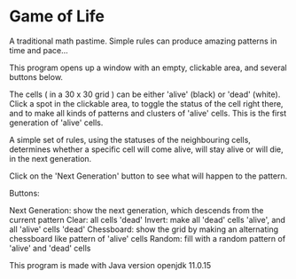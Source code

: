 # Game of Life

A traditional math pastime.
Simple rules can produce amazing patterns in time and pace...

This program opens up a window with an empty, clickable area, and several buttons below.

The cells ( in a 30 x 30 grid ) can be either 'alive' (black) or 'dead' (white).
Click a spot in the clickable area, to toggle the status of the cell right there, 
and to make all kinds of patterns and clusters of 'alive' cells.
This is the first generation of 'alive' cells.

A simple set of rules, using the statuses of the neighbouring cells, determines whether a specific cell will come alive, will stay alive or will die, in the next generation. 

Click on the 'Next Generation' button to see what will happen to the pattern.

Buttons:

Next Generation:    show the next generation, which descends from the current pattern
Clear:              all cells 'dead'
Invert:             make all 'dead' cells 'alive', and all 'alive' cells 'dead'
Chessboard:         show the grid by making an alternating chessboard like pattern of 'alive' cells
Random:             fill with a random pattern of 'alive' and 'dead' cells

This program is made with Java version openjdk 11.0.15











